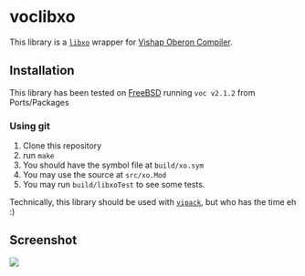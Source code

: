 # voclibxo

This library is a [`libxo`](https://juniper.github.io/libxo/libxo-manual.html) wrapper for [Vishap Oberon Compiler](https://github.com/vishaps/voc).

## Installation

This library has been tested on [FreeBSD](https://FreeBSD.org) running `voc v2.1.2` from Ports/Packages 

### Using git

1. Clone this repository
2. run `make`
3. You should have the symbol file at `build/xo.sym`
4. You may use the source at `src/xo.Mod`
5. You may run `build/libxoTest` to see some tests.

Technically, this library should be used with [`vipack`](https://github.com/vishaps/vipack), but who has the time eh :)

## Screenshot
![](http://notes.bsd.am/images/screenshot-2023-04-05-at-4.40.45-pm.png)
